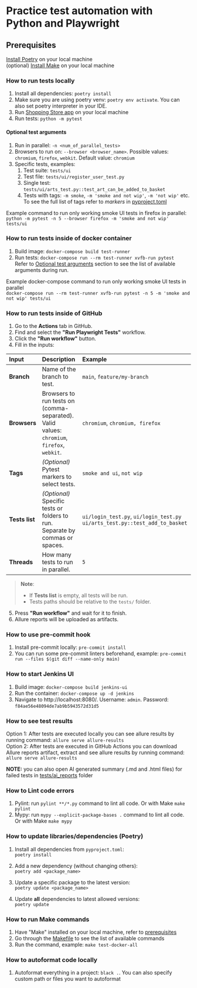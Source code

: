 # Practice test automation with Python and Playwright

## Prerequisites

[Install Poetry](https://python-poetry.org/docs/#installation) on your local machine  
(optional) [Install Make](https://www.google.com/search?q=how+to+install+%22Make%22) on your local machine

### How to run tests locally

1. Install all dependencies: `poetry install`
2. Make sure you are using poetry venv: `poetry env activate`. You can also set poetry interpreter in your IDE.
3. Run [Shopping Store app](bin) on your local machine
4. Run tests: `python -m pytest`

#### Optional test arguments

1. Run in parallel: `-n <num_of_parallel_tests>`
2. Browsers to run on: `--browser <browser_name>`. Possible values: `chromium`, `firefox`, `webkit`. Default value:
   `chromium`
3. Specific tests, examples:
    1. Test suite: `tests/ui`
    2. Test file: `tests/ui/register_user_test.py`
    3. Single test: `tests/ui/arts_test.py::test_art_can_be_added_to_basket`
    4. Tests with tags: `-m smoke`, `-m 'smoke and not wip'`, `-m 'not wip'` etc. To see the full list of tags refer
       to _markers_ in [pyproject.toml](https://github.com/PKuravskyi/PetPythonPlaywright/blob/main/pyproject.toml#L28)

Example command to run only working smoke UI tests in firefox in parallel:  
`python -m pytest -n 5 --browser firefox -m 'smoke and not wip' tests/ui`

### How to run tests inside of docker container

1. Build image: `docker-compose build test-runner`
2. Run tests: `docker-compose run --rm test-runner xvfb-run pytest`  
   Refer
   to [Optional test arguments](#optional-test-arguments)
   section to see the list of available arguments during run.

Example docker-compose command to run only working smoke UI tests in parallel  
`docker-compose run --rm test-runner xvfb-run pytest -n 5 -m 'smoke and not wip' tests/ui`

### How to run tests inside of GitHub

1. Go to the **Actions** tab in GitHub.
2. Find and select the **"Run Playwright Tests"** workflow.
3. Click the **"Run workflow"** button.
4. Fill in the inputs:

| Input          | Description                                                                                | Example                                                                    |
|:---------------|:-------------------------------------------------------------------------------------------|:---------------------------------------------------------------------------|
| **Branch**     | Name of the branch to test.                                                                | `main`, `feature/my-branch`                                                |
| **Browsers**   | Browsers to run tests on (comma-separated). Valid values: `chromium`, `firefox`, `webkit`. | `chromium`, `chromium, firefox`                                            |
| **Tags**       | *(Optional)* Pytest markers to select tests.                                               | `smoke and ui`, `not wip`                                                  |
| **Tests list** | *(Optional)* Specific tests or folders to run. Separate by commas or spaces.               | `ui/login_test.py`, `ui/login_test.py ui/arts_test.py::test_add_to_basket` |
| **Threads**    | How many tests to run in parallel.                                                         | `5`                                                                        |

> **Note**:
> - If **Tests list** is empty, all tests will be run.
> - Tests paths should be relative to the `tests/` folder.

5. Press **"Run workflow"** and wait for it to finish.
6. Allure reports will be uploaded as artifacts.

### How to use pre-commit hook

1. Install pre-commit locally: `pre-commit install`
2. You can run some pre-commit linters beforehand, example:
`pre-commit run --files $(git diff --name-only main)`

### How to start Jenkins UI

1. Build image: `docker-compose build jenkins-ui`
2. Run the container: `docker-compose up -d jenkins`
3. Navigate to http://localhost:8080/. Username: `admin`. Password: `f84ae56e48094de7ab9b5943572d31d5`

### How to see test results

Option 1: After tests are executed locally you can see allure results by running command:
`allure serve allure-results`   
Option 2: After tests are executed in GitHub Actions you can download Allure reports artifact, extract and see allure
results by running command: `allure serve allure-results`   
   
**NOTE:** you can also open AI generated summary (.md and .html files) for failed tests in [tests/ai_reports](tests/ai_reports) folder

### How to Lint code errors

1. Pylint: run `pylint **/*.py` command to lint all code. Or with Make `make pylint`
2. Mypy: run `mypy --explicit-package-bases .` command to lint all code. Or with Make `make mypy`

### How to update libraries/dependencies (Poetry)

1. Install all dependencies from `pyproject.toml`:  
   `poetry install`

2. Add a new dependency (without changing others):  
   `poetry add <package_name>`

3. Update a specific package to the latest version:  
   `poetry update <package_name>`

4. Update **all** dependencies to latest allowed versions:  
   `poetry update`

### How to run Make commands

1. Have "Make" installed on your local machine, refer to [prerequisites](#prerequisites)
2. Go through the [Makefile](Makefile) to see the list of available commands
3. Run the command, example: `make test-docker-all`

### How to autoformat code locally

1. Autoformat everything in a project: `black .`. You can also specify custom path or files you want to autoformat
